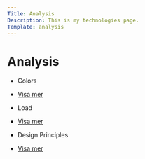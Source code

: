 ```yaml
---
Title: Analysis
Description: This is my technologies page.
Template: analysis
---
```


Analysis
==========================

<div class="boxx">
    <ul>
        <li><p>Colors</p></li>
        <li><a href="%base_url%?analysis/01_colors">Visa mer</a></li>
    </ul>
</div>
<div class="boxx">
    <ul>
        <li><p>Load</p></li>
        <li><a href="%base_url%?analysis/02_load">Visa mer</a></li>
    </ul>
</div>
<div class="boxx">
    <ul>
        <li><p>Design Principles</p></li>
        <li><a href="%base_url%?analysis/03_design_principles">Visa mer</a></li>
    </ul>
</div>